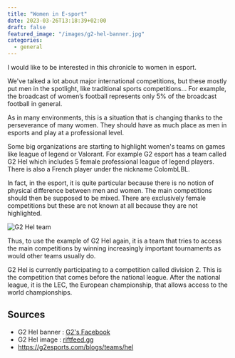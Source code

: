 ```yaml
---
title: "Women in E-sport"
date: 2023-03-26T13:18:39+02:00
draft: false
featured_image: "/images/g2-hel-banner.jpg"
categories:
  - general
---
```


I would like to be interested in this chronicle to women in esport.

We've talked a lot about major international competitions, but these mostly put men in the spotlight, like traditional sports competitions… For example, the broadcast of women’s football represents only 5% of the broadcast football in general.

As in many environments, this is a situation that is changing thanks to the perseverance of many women. They should have as much place as men in esports and play at a professional level.

Some big organizations are starting to highlight women's teams on games like league of legend or Valorant. For example G2 esport has a team called G2 Hel which includes 5 female professional league of legend players. There is also a French player under the nickname ColombLBL.

In fact, in the esport, it is quite particular because there is no notion of physical difference between men and women. The main competitions should then be supposed to be mixed. There are exclusively female competitions but these are not known at all because they are not highlighted.

![G2 Hel team](/yesport/images/G2-hel.jpg)

Thus, to use the example of G2 Hel again, it is a team that tries to access the main competitions by winning increasingly important tournaments as would other teams usually do.

G2 Hel is currently participating to a competition called division 2. This is the competition that comes before the national league. After the national league, it is the LEC, the European championship, that allows access to the world championships.

## Sources

- G2 Hel banner : [G2's Facebook](https://www.facebook.com/G2esports/photos/a.487011288070323/5264956000275804/?type=3)
- G2 Hel image : [riftfeed.gg](https://riftfeed.gg/esports/g2-hel-wins-the-rising-stars-tournament)
- https://g2esports.com/blogs/teams/hel
